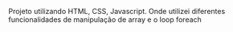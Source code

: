 Projeto utilizando HTML, CSS, Javascript. Onde utilizei diferentes funcionalidades de manipulação de array e o loop foreach 
